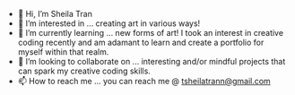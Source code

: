 - 👋 Hi, I’m Sheila Tran
- 👀 I’m interested in ... creating art in various ways! 
- 🌱 I’m currently learning ... new forms of art! I took an interest in creative coding recently and am adamant to learn and create a portfolio for myself within that realm.
- 💞️ I’m looking to collaborate on ... interesting and/or mindful projects that can spark my creative coding skills.
- 📫 How to reach me ... you can reach me @ tsheilatrann@gmail.com

<!---
miinhngc/miinhngc is a ✨ special ✨ repository because its `README.md` (this file) appears on your GitHub profile.
You can click the Preview link to take a look at your changes.
--->
